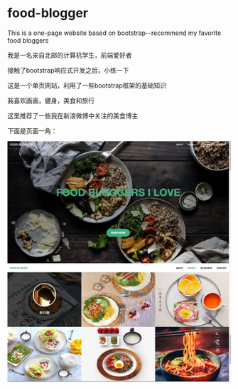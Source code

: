 # food-blogger
This is a one-page website based on bootstrap--recommend my favorite food bloggers

我是一名来自北邮的计算机学生，前端爱好者

接触了bootstrap响应式开发之后，小练一下

这是一个单页网站，利用了一些bootstrap框架的基础知识

我喜欢画画，健身，美食和旅行

这里推荐了一些我在新浪微博中关注的美食博主

下面是页面一角：

![image](https://github.com/qijunxin/food-blogger/blob/gh-pages/img/snapshot1.png)
![image](https://github.com/qijunxin/food-blogger/blob/gh-pages/img/snapshot3.png)
